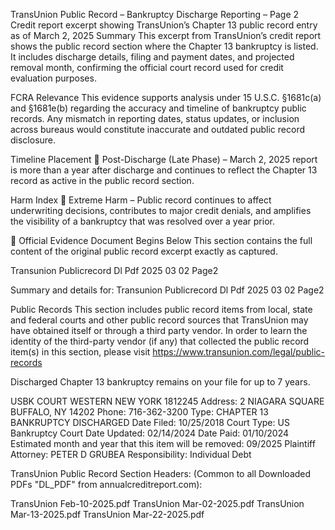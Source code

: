 TransUnion Public Record – Bankruptcy Discharge Reporting – Page 2
Credit report excerpt showing TransUnion’s Chapter 13 public record entry as of March 2, 2025
Summary
This excerpt from TransUnion’s credit report shows the public record section where the Chapter 13 bankruptcy is listed. It includes discharge details, filing and payment dates, and projected removal month, confirming the official court record used for credit evaluation purposes.

FCRA Relevance
This evidence supports analysis under 15 U.S.C. §1681c(a) and §1681e(b) regarding the accuracy and timeline of bankruptcy public records. Any mismatch in reporting dates, status updates, or inclusion across bureaus would constitute inaccurate and outdated public record disclosure.

Timeline Placement
🔴 Post-Discharge (Late Phase) – March 2, 2025 report is more than a year after discharge and continues to reflect the Chapter 13 record as active in the public record section.

Harm Index
🔴 Extreme Harm – Public record continues to affect underwriting decisions, contributes to major credit denials, and amplifies the visibility of a bankruptcy that was resolved over a year prior.

📄 Official Evidence Document Begins Below
This section contains the full content of the original public record excerpt exactly as captured.


Transunion Publicrecord Dl Pdf 2025 03 02 Page2

Summary and details for: Transunion Publicrecord Dl Pdf 2025 03 02 Page2

Public Records
This section includes public record items from local, state and federal courts and other public record sources that TransUnion may have obtained itself or through a third party vendor. In order to learn the identity of the third-party vendor (if any) that collected the public record item(s) in this section, please visit https://www.transunion.com/legal/public-records  

Discharged Chapter 13 bankruptcy remains on your file for up to 7 years.

USBK COURT WESTERN NEW YORK 1812245
Address: 2 NIAGARA SQUARE BUFFALO, NY 14202
Phone: 716-362-3200
Type: CHAPTER 13 BANKRUPTCY DISCHARGED
Date Filed: 10/25/2018
Court Type: US Bankruptcy Court
Date Updated: 02/14/2024
Date Paid: 01/10/2024
Estimated month and year that this item will be removed: 09/2025
Plaintiff Attorney: PETER D GRUBEA
Responsibility: Individual Debt

TransUnion Public Record Section Headers:
(Common to all Downloaded PDFs "DL_PDF" from annualcreditreport.com):

TransUnion Feb-10-2025.pdf
TransUnion Mar-02-2025.pdf
TransUnion Mar-13-2025.pdf
TransUnion Mar-22-2025.pdf